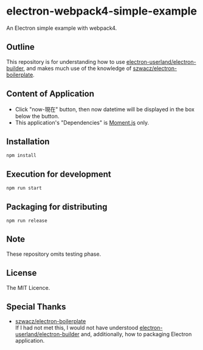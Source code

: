 # electron-webpack4-simple-example
An Electron simple example with webpack4.

## Outline
This repository is for understanding 
how to use [electron-userland/electron-builder](https://github.com/electron-userland/electron-builder/),
 and makes much use of the knowledge of [szwacz/electron-boilerplate](https://github.com/szwacz/electron-boilerplate/).

## Content of Application
* Click "now-現在" button, then now datetime will be displayed in the box below the button.
* This application's "Dependencies" is [Moment.js](https://momentjs.com/) only.  

## Installation
`npm install`

## Execution for development
`npm run start`

## Packaging for distributing
`npm run release`

## Note
These repository omits testing phase.

## License
The MIT Licence.

## Special Thanks
* [szwacz/electron-boilerplate](https://github.com/szwacz/electron-boilerplate/)  
  If I had not met this, I would not have understood
     [electron-userland/electron-builder](https://github.com/electron-userland/electron-builder/) and, additionally, how to packaging Electron application.